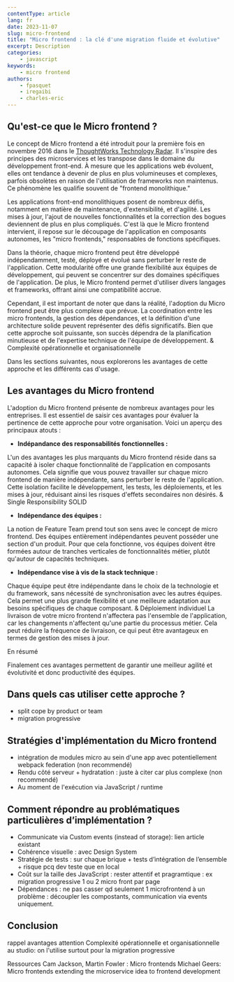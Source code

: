 ```yaml
---
contentType: article
lang: fr
date: 2023-11-07
slug: micro-frontend
title: "Micro frontend : la clé d'une migration fluide et évolutive"
excerpt: Description
categories:
    - javascript
keywords:
    - micro frontend
authors:
    - fpasquet
    - iregaibi
    - charles-eric
---
```


## Qu'est-ce que le Micro frontend ?

Le concept de Micro frontend a été introduit pour la première fois en novembre 2016 dans le [ThoughtWorks Technology Radar](https://www.thoughtworks.com/radar/techniques/micro-frontends). Il s'inspire des principes des microservices et les transpose dans le domaine du développement front-end. À mesure que les applications web évoluent, elles ont tendance à devenir de plus en plus volumineuses et complexes, parfois obsolètes en raison de l'utilisation de frameworks non maintenus. Ce phénomène les qualifie souvent de "frontend monolithique."

Les applications front-end monolithiques posent de nombreux défis, notamment en matière de maintenance, d'extensibilité, et d'agilité. Les mises à jour, l'ajout de nouvelles fonctionnalités et la correction des bogues deviennent de plus en plus compliqués. C'est là que le Micro frontend intervient, il repose sur le découpage de l'application en composants autonomes, les "micro frontends," responsables de fonctions spécifiques.

Dans la théorie, chaque micro frontend peut être développé indépendamment, testé, déployé et évolué sans perturber le reste de l'application. Cette modularité offre une grande flexibilité aux équipes de développement, qui peuvent se concentrer sur des domaines spécifiques de l'application. De plus, le Micro frontend permet d'utiliser divers langages et frameworks, offrant ainsi une compatibilité accrue.

Cependant, il est important de noter que dans la réalité, l'adoption du Micro frontend peut être plus complexe que prévue. La coordination entre les micro frontends, la gestion des dépendances, et la définition d'une architecture solide peuvent représenter des défis significatifs. Bien que cette approche soit puissante, son succès dépendra de la planification minutieuse et de l'expertise technique de l'équipe de développement.
& Complexité opérationnelle et organisationnelle

Dans les sections suivantes, nous explorerons les avantages de cette approche et les différents cas d'usage.

## Les avantages du Micro frontend

L'adoption du Micro frontend présente de nombreux avantages pour les entreprises. Il est essentiel de saisir ces avantages pour évaluer la pertinence de cette approche pour votre organisation. Voici un aperçu des principaux atouts :

- **Indépandance des responsabilités fonctionnelles :**

L'un des avantages les plus marquants du Micro frontend réside dans sa capacité à isoler chaque fonctionnalité de l'application en composants autonomes. Cela signifie que vous pouvez travailler sur chaque micro frontend de manière indépendante, sans perturber le reste de l'application. Cette isolation facilite le développement, les tests, les déploiements, et les mises à jour, réduisant ainsi les risques d'effets secondaires non désirés.
& Single Responsibility SOLID

- **Indépendance des équipes :**

La notion de Feature Team prend tout son sens avec le concept de micro frontend. Des équipes entièrement indépendantes peuvent posséder une section d'un produit. Pour que cela fonctionne, vos équipes doivent être formées autour de tranches verticales de fonctionnalités métier, plutôt qu'autour de capacités techniques.

- **Indépendance vise à vis de la stack technique :**

Chaque équipe peut être indépendante dans le choix de la technologie et du framework, sans nécessité de synchronisation avec les autres équipes. Cela permet une plus grande flexibilité et une meilleure adaptation aux besoins spécifiques de chaque composant.
& Déploiement individuel
La livraison de votre micro frontend n'affectera pas l'ensemble de l'application, car les changements n'affectent qu'une partie du processus métier. Cela peut réduire la fréquence de livraison, ce qui peut être avantageux en termes de gestion des mises à jour.

<div class="admonition summary" markdown="1"><p  class="admonition-title">En résumé</p>

Finalement ces avantages permettent de garantir une meilleur agilité et évolutivité et donc productivité des équipes.
</div>

## Dans quels cas utiliser cette approche ?

- split cope by product or team
- migration progressive

## Stratégies d'implémentation du Micro frontend

- intégration de modules micro au sein d'une app avec potentiellement webpack federation (non recommendé)
- Rendu côté serveur + hydratation : juste à citer car plus complexe (non recommendé)
- Au moment de l'exécution via JavaScript / runtime

## Comment répondre au problématiques particulières d’implémentation ?

- Communicate via Custom events (instead of storage): lien article existant
- Cohérence visuelle : avec Design System
- Stratégie de tests : sur chaque brique + tests d’intégration de l’ensemble + risque pcq dev teste que en local
- Coût sur la taille des JavaScript : rester attentif et pragramtique : ex migration progressive 1 ou 2 micro front par page
- Dépendances : ne pas casser qd seulement 1 microfrontend à un problème : découpler les compostants, communication via events uniquement.

## Conclusion

rappel avantages
attention Complexité opérationnelle et organisationnelle
au studio: on l'utilise surtout pour la migration progressive

Ressources
Cam Jackson, Martin Fowler : Micro frontends
Michael Geers: Micro frontends extending the microservice idea to frontend development
